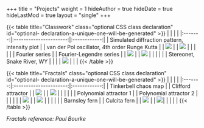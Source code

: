 +++
title = "Projects"
weight = 1
hideAuthor = true
hideDate = true
hideLastMod = true
layout = "single"
+++


{{< table title="Classwork" class="optional CSS class declaration" id="optional- declaration-a-unique-one-will-be-generated" >}}
|       |       |        |
|:-------:|:----------------------:|:------------:|
| Simulated diffraction pattern, intensity plot      |       | van der Pol oscillator, 4th order Runge Kutta       |
| ![](/images/diffraction.png) |      | ![](/images/vanderpol.png) |
|                              |      |                            |
| Fourier series               |      | Fourier-Legendre series    |
| ![](/images/fourier.png)     |      | ![](/images/fourierlegendre.png) |
|                              |      |                            |
| Stereonet, Snake River, WY   |      |                            |
| ![](/images/stereonet.png)   |      |                            |
{{< /table >}}<br>


{{< table title="Fractals" class="optional CSS class declaration" id="optional- declaration-a-unique-one-will-be-generated" >}}
|       |       |        |
|:-------:|:----------------------:|:------------:|
| Tinkerbell chaos map    |          | Clifford attractor |
| ![](/images/tinkerbell.png)    |          | ![](/images/clifford.png) |
|                           |          |                         |
| Polynomial attractor 1    |          | Polynomial attractor 2  |
|                           |          |                         |
| ![](/images/polyattractor1.png)     |           | ![](/images/polyattractor2.png) |
|                           |          |                         |
| Barnsley fern             |          | Culcita fern            |
| ![](/images/barnsley2.png) |          | ![](/images/culcita2.png)|
|                           |          |                         |
{{< /table >}}

*Fractals reference: Paul Bourke*

